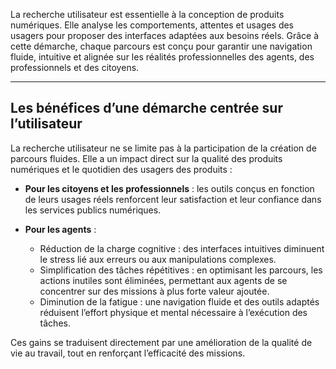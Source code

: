La recherche utilisateur est essentielle à la conception de produits numériques. Elle analyse les comportements,
attentes et usages des usagers pour proposer des interfaces adaptées aux besoins réels. Grâce à cette démarche, chaque
parcours est conçu pour garantir une navigation fluide, intuitive et alignée sur les réalités professionnelles des
agents, des professionnels et des citoyens.

---

## Les bénéfices d’une démarche centrée sur l’utilisateur

La recherche utilisateur ne se limite pas à la participation de la création de parcours fluides. Elle a un impact direct
sur la qualité des produits numériques et le quotidien des usagers des produits :

- **Pour les citoyens et les professionnels** : les outils conçus en fonction de leurs usages réels renforcent leur
  satisfaction et leur confiance dans les services publics numériques.

- **Pour les agents** :

  - Réduction de la charge cognitive : des interfaces intuitives diminuent le stress lié aux erreurs ou aux
    manipulations complexes.
  - Simplification des tâches répétitives : en optimisant les parcours, les actions inutiles sont éliminées, permettant
    aux agents de se concentrer sur des missions à plus forte valeur ajoutée.
  - Diminution de la fatigue : une navigation fluide et des outils adaptés réduisent l’effort physique et mental
    nécessaire à l’exécution des tâches.

Ces gains se traduisent directement par une amélioration de la qualité de vie au travail, tout en renforçant
l’efficacité des missions.
